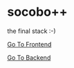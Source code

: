 # socobo++
the final stack :-)

[Go To Frontend](client/README.md)

[Go To Backend](server/README.md)